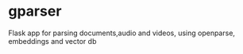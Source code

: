 # gparser
Flask app for parsing documents,audio and videos, using openparse, embeddings and vector db
